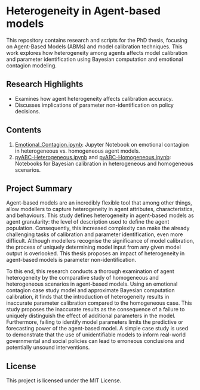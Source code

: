 # Heterogeneity in Agent-based models 
This repository contains research and scripts for the PhD thesis, focusing on Agent-Based Models (ABMs) and model calibration techniques. This work explores how heterogeneity among agents affects model calibration and parameter identification using Bayesian computation and emotional contagion modeling.

## Research Highlights
- Examines how agent heterogeneity affects calibration accuracy.
- Discusses implications of parameter non-identification on policy decisions.

## Contents
1. [Emotional_Contagion.ipynb]([https://www.example.com](https://github.com/deborah-O/PhD-Data-Analytics-and-Society/blob/main/Emotional_Contagion.ipynb)): Jupyter Notebook on emotional contagion in heterogeneous vs. homogeneous agent models.
2. [pyABC-Heterogeneous.ipynb](https://github.com/deborah-O/PhD-Data-Analytics-and-Society/blob/main/pyABC-Heterogeneous.ipynb) and [pyABC-Homogeneous.ipynb](https://github.com/deborah-O/PhD-Data-Analytics-and-Society/blob/main/pyABC-Homogeneous.ipynb): Notebooks for Bayesian calibration in heterogeneous and homogeneous scenarios.

## Project Summary
Agent-based models are an incredibly flexible tool that among other things, allow modellers to capture heterogeneity in agent attributes, characteristics, and behaviours. This study defines heterogeneity in agent-based models as agent granularity: the level of description used to define the agent population. Consequently, this increased complexity can make the already challenging tasks of calibration and parameter identification, even more difficult. Although modellers recognise the significance of model calibration, the process of uniquely determining model input from any given model output is overlooked. This thesis proposes an impact of heterogeneity in agent-based models is parameter non-identification.
 
To this end, this research conducts a thorough examination of agent heterogeneity by the comparative study of homogeneous and heterogeneous scenarios in agent-based models. Using an emotional contagion case study model and approximate Bayesian computation calibration, it finds that the introduction of heterogeneity results in inaccurate parameter calibration compared to the homogeneous case. This study proposes the inaccurate results as the consequence of a failure to uniquely distinguish the effect of additional parameters in the model. Furthermore, failing to identify model parameters limits the predictive or forecasting power of the agent-based model. A simple case study is used to demonstrate that the use of unidentifiable models to inform real-world governmental and social policies can lead to erroneous conclusions and potentially unsound interventions.
 
## License
This project is licensed under the MIT License.
